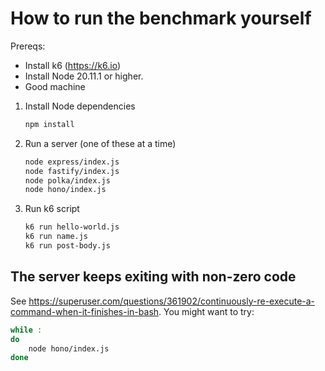 # How to run the benchmark yourself

Prereqs:
- Install k6 (https://k6.io)
- Install Node 20.11.1 or higher.
- Good machine

1. Install Node dependencies
   ```sh
   npm install
   ```
2. Run a server (one of these at a time)
   ```sh
   node express/index.js
   node fastify/index.js
   node polka/index.js
   node hono/index.js
   ```
3. Run k6 script
   ```sh
   k6 run hello-world.js
   k6 run name.js
   k6 run post-body.js
   ```

## The server keeps exiting with non-zero code

See https://superuser.com/questions/361902/continuously-re-execute-a-command-when-it-finishes-in-bash.
You might want to try:
```sh
while :
do
    node hono/index.js
done
```
